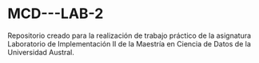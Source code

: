 # MCD---LAB-2
Repositorio creado para la realización de trabajo práctico de la asignatura Laboratorio de Implementación II de la Maestría en Ciencia de Datos de la Universidad Austral.
